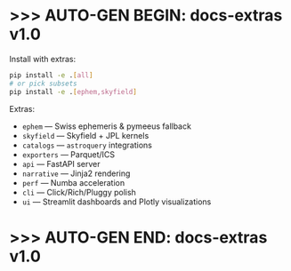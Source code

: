 # >>> AUTO-GEN BEGIN: docs-extras v1.0
Install with extras:

```bash
pip install -e .[all]
# or pick subsets
pip install -e .[ephem,skyfield]
```

Extras:

* `ephem` — Swiss ephemeris & pymeeus fallback
* `skyfield` — Skyfield + JPL kernels
* `catalogs` — `astroquery` integrations
* `exporters` — Parquet/ICS
* `api` — FastAPI server
* `narrative` — Jinja2 rendering
* `perf` — Numba acceleration
* `cli` — Click/Rich/Pluggy polish
* `ui` — Streamlit dashboards and Plotly visualizations

# >>> AUTO-GEN END: docs-extras v1.0

